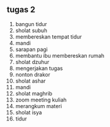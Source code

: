 
## tugas 2

1. bangun tidur
2. sholat subuh
3. membereskan tempat tidur
4. mandi
5. sarapan pagi
6. membantu ibu membereskan rumah
7. sholat dzuhur
8. mengerjakan tugas
9. nonton drakor
10. sholat ashar
11. mandi
12. sholat maghrib
13. zoom meeting kuliah
14. merangkum materi
15. sholat isya
16. tidur
